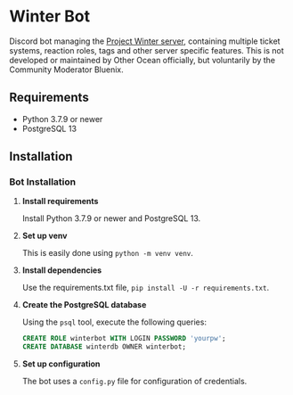 # Winter Bot

Discord bot managing the [Project Winter server](https://discord.gg/projectwinter),
containing multiple ticket systems, reaction roles, tags and other server specific features.
This is not developed or maintained by Other Ocean officially,
but voluntarily by the Community Moderator Bluenix.

## Requirements

* Python 3.7.9 or newer
* PostgreSQL 13

## Installation

### Bot Installation

1. **Install requirements**

    Install Python 3.7.9 or newer and PostgreSQL 13.

2. **Set up venv**

    This is easily done using `python -m venv venv`.

3. **Install dependencies**

    Use the requirements.txt file, `pip install -U -r requirements.txt`.

4. **Create the PostgreSQL database**

    Using the `psql` tool, execute the following queries:

    ```sql
    CREATE ROLE winterbot WITH LOGIN PASSWORD 'yourpw';
    CREATE DATABASE winterdb OWNER winterbot;
    ```

5. **Set up configuration**

    The bot uses a `config.py` file for configuration of credentials.
